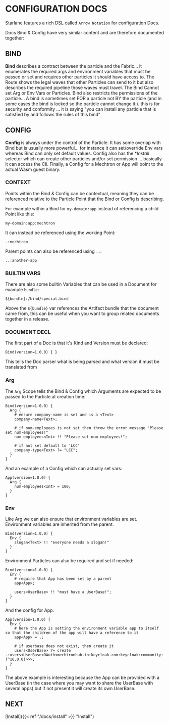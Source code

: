 # CONFIGURATION DOCS

Starlane features a rich DSL called `Arrow Notation` for configuration Docs.  

Docs Bind & Config have very similar content and are therefore documented together: 

## BIND
**Bind** describes a contract between the particle and the Fabric... it enumerates the required args and environment variables that must be passed or set and requires other particles it should have access to.  The Route shows the legal waves that other Particles can send to it but also describes the required pipeline those waves must travel.  The Bind Cannot set Arg or Env Vars or Particles.  Bind also restricts the permissions of the particle... A bind is sometimes set FOR a particle not BY the particle (and in some cases the bind is locked so the particle cannot change it.). this is for security and conformity ... it is saying "you can install any particle that is satisfied by and follows the rules of this bind"

## CONFIG
**Config** is always under the control of the Particle.  It has some overlap with Bind but is usually more powerful... for instance it can set/override Env vars whereas Bind can only set default values.  Config also has the **Install* selector which can create other particles and/or set permission ... basically it can access the Cli.   Finally, a Config for a Mechtron or App will point to the actual Wasm guest binary.

### CONTEXT
Points within the Bind & Config can be contextual, meaning they can be referenced relative to the Particle Point that the Bind or Config is describing.

For example within a Bind for `my-domain:app` instead of referencing a child Point like this:

```
my-domain:app:mechtron
```

It can instead be referenced using the working Point:

```
.:mechtron
```

Parent points can also be referenced using `..`:

```
..:another-app
```

### BUILTIN VARS
There are also some builtin Variables that can be used in a Document for example `bundle`:

```
${bundle}:/bind/special.bind
```

Above the `${bundle}` var references the Artifact bundle that the document came from, this can be useful when you want to group related documents together in a release.


### DOCUMENT DECL
The first part of a Doc is that it's Kind and Version must be declared:

```
Bind(version=1.0.0) { }
```

This tells the Doc parser what is being parsed and what version it must be translated from

### Arg
The `Arg` Scope tells the Bind & Config which Arguments are expected to be passed to the Particle at creation time:

```
Bind(version=1.0.0) {
  Arg {
    # ensure company-name is set and is a <Text>
    company-name<Text>; 
    
    # if num-employees is not set then throw the error message "Please set num-employees!"
    num-employees<Int> !! "Please set num-employees!";
    
    # if not set default to 'LCC'
    company-type<Text> ?= "LCC";
  }
}
```

And an example of a Config which can actually set vars:

```
App(version=1.0.0) {
  Arg {
    num-employees<Int> = 100;
  }
}
```

### Env
Like Arg we can also ensure that environment variables are set.  Environment variables are inherited from the parent.

```
Bind(version=1.0.0) {
  Env {
    slogan<Text> !! "everyone needs a slogan!"
  }
}
```

Environment Particles can also be required and set if needed:

```
Bind(version=1.0.0) {
  Env {
    # require that App has been set by a parent
    app<App>; 
    
    users<UserBase> !! "must have a UserBase!";
  }
}
```

And the config for App:

```
App(version=1.0.0) {
  Env {
    # here the App is setting the environment variable app to itself so that the children of the app will have a reference to it
    app<App> = .;
    
    # if userbase does not exist, then create it
    users<UserBase> ?= create .:users<UserBase<OAuth<mechtronhub.io:keycloak.com:keycloak:community:(^10.0.0)>>>;
  }
}
```

The above example is interesting because the App can be provided with a UserBase (in the case where you may want to share the UserBase with several apps) but if not present it will create its own UserBase.

## NEXT
[Install]({{< ref "/docs/install" >}} "Install")











